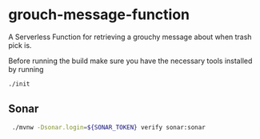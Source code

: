 # grouch-message-function
A Serverless Function for retrieving a grouchy message about when trash pick is.

Before running the build make sure you have the necessary tools installed by running
```bash
./init
```

## Sonar
```bash
 ./mvnw -Dsonar.login=${SONAR_TOKEN} verify sonar:sonar 
```
